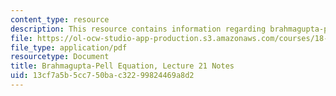 ```yaml
---
content_type: resource
description: This resource contains information regarding brahmagupta-pell equation.
file: https://ol-ocw-studio-app-production.s3.amazonaws.com/courses/18-781-theory-of-numbers-spring-2012/13cf7a5b5cc750bac32299824469a8d2_MIT18_781S12_lec21.pdf
file_type: application/pdf
resourcetype: Document
title: Brahmagupta-Pell Equation, Lecture 21 Notes
uid: 13cf7a5b-5cc7-50ba-c322-99824469a8d2
---
```

